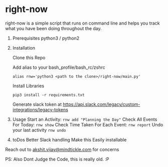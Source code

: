 # right-now
right-now is a simple script that runs on command line and helps you track what you have been doing throughout the day.

1. Prerequisites
   python3 / python2

2. Installation

    Clone this Repo

    Add alias to your bash_profile/bash_rc/zshrc

       alias rnw='python3 <path to the clone>/right-now/main.py'  

    Install Libraries

       pip3 install -r requirements.txt
    
    Generate slack token at https://api.slack.com/legacy/custom-integrations/legacy-tokens
    
3. Usage
   Start an Activity:
       ``` rnw add "Planning the Day" ```
   Check All Events For Today:
       ``` rnw show ```
   Check Time Taken For Each Event:
       ``` rnw report ```
   Undo your last activity
       ``` rnw undo ```

4. toDos
     Better Slack handling
     Make this Easily installable

Reach out to akshit.vijay@mindtickle.com for concerns

PS: Also Dont Judge the Code, this is really old. :P
